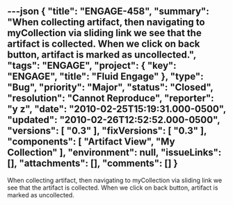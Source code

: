 ---json
{
  "title": "ENGAGE-458",
  "summary": "When collecting artifact, then navigating to myCollection via sliding link we see that the artifact is collected. When we click on back button, artifact is marked as uncollected.",
  "tags": "ENGAGE",
  "project": {
    "key": "ENGAGE",
    "title": "Fluid Engage"
  },
  "type": "Bug",
  "priority": "Major",
  "status": "Closed",
  "resolution": "Cannot Reproduce",
  "reporter": "y z",
  "date": "2010-02-25T15:19:31.000-0500",
  "updated": "2010-02-26T12:52:52.000-0500",
  "versions": [
    "0.3"
  ],
  "fixVersions": [
    "0.3"
  ],
  "components": [
    "Artifact View",
    "My Collection"
  ],
  "environment": null,
  "issueLinks": [],
  "attachments": [],
  "comments": []
}
---
When collecting artifact, then navigating to myCollection via sliding link we see that the artifact is collected. When we click on back button, artifact is marked as uncollected.

        